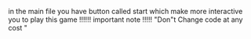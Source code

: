 in the main file you have button called start which make more interactive you to play this game 
!!!!!! important note !!!!! "Don"t Change code at any cost "
